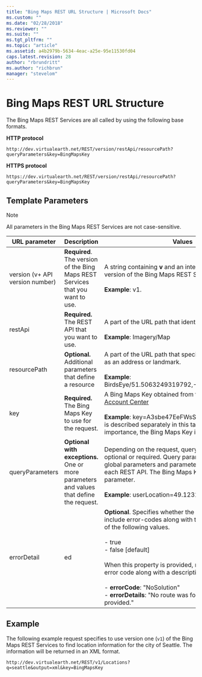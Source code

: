 ```yaml
---
title: "Bing Maps REST URL Structure | Microsoft Docs"
ms.custom: ""
ms.date: "02/28/2018"
ms.reviewer: ""
ms.suite: ""
ms.tgt_pltfrm: ""
ms.topic: "article"
ms.assetid: a4b2979b-5634-4eac-a25e-95e11530fd04
caps.latest.revision: 28
author: "rbrundritt"
ms.author: "richbrun"
manager: "stevelom"
---
```

# Bing Maps REST URL Structure
The Bing Maps REST Services are all called by using the following base formats.  
  
 **HTTP protocol**  
  
```  
http://dev.virtualearth.net/REST/version/restApi/resourcePath?queryParameters&key=BingMapsKey  
```  
  
 **HTTPS protocol**  
  
```  
https://dev.virtualearth.net/REST/version/restApi/resourcePath?queryParameters&key=BingMapsKey  
```  
  
## Template Parameters  
  
> [!NOTE]
>  All parameters in the Bing Maps REST Services are not case-sensitive.  
  
|URL parameter|Description|Values|  
|-------------------|-----------------|------------|  
|version (v+ API version number)|**Required**. The version of the Bing Maps REST Services that you want to use.|A string containing **v** and an integer that specifies the version of the Bing Maps REST Services.<br /><br /> **Example**: v1.|  
|restApi|**Required.** The REST API that you want to use.|A part of the URL path that identifies the REST API.<br /><br /> **Example**: Imagery/Map|  
|resourcePath|**Optional.** Additional parameters that define a resource|A part of the URL path that specifies a resource, such as an address or landmark.<br /><br /> **Example**: BirdsEye/51.5063249319792,-0.127144753932953|  
|key|**Required.** The Bing Maps Key to use for the request.|A Bing Maps Key obtained from the [Bing Maps Account Center](https://www.bingmapsportal.com/)<br /><br /> **Example**: key=A3sbe47EeFWsSlklbe **Note:**  Although it is described separately in this table because of its importance, the Bing Maps Key is a query parameter.|  
|queryParameters|**Optional with exceptions.** One or more parameters and values that define the request.|Depending on the request, query parameters may be optional or required. Query parameters consist of global parameters and parameters that are specific to each REST API. The Bing Maps Key is a required query parameter.<br /><br /> **Example**: userLocation=49.1231,-98.231|  
|errorDetail|ed|**Optional**. Specifies whether the response should include error-codes along with the error text, with one of the following values.<br /><br /> -   true<br />-   false [default]<br /><br /> When this property is provided, response includes an error code along with a description for failed requests:<br /><br /> -   **errorCode**: "NoSolution"<br />-   **errorDetails**: "No route was found for the waypoints provided."|  
  
## Example  
 The following example request specifies to use version one (`v1`) of the Bing Maps REST Services to find location information for the city of Seattle. The information will be returned in an XML format.  
  
```  
http://dev.virtualearth.net/REST/v1/Locations?q=seattle&output=xml&key=BingMapsKey  
```